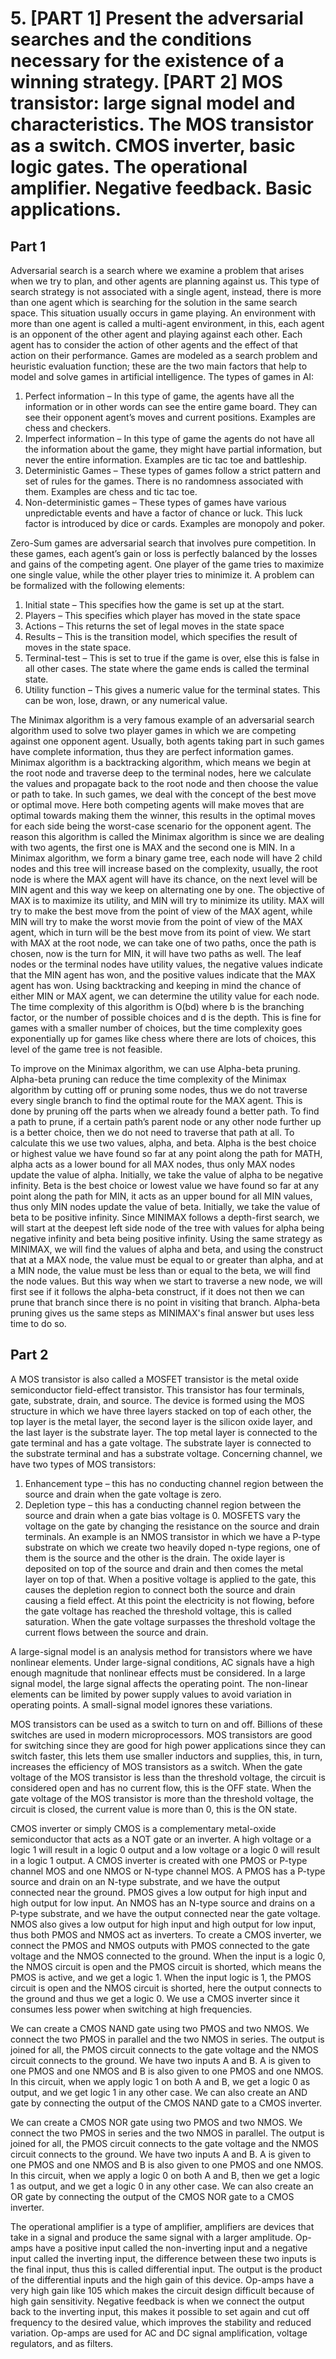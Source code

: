# 5. [PART 1] Present the adversarial searches and the conditions necessary for the existence of a winning strategy. [PART 2] MOS transistor: large signal model and characteristics. The MOS transistor as a switch. CMOS inverter, basic logic gates. The operational amplifier. Negative feedback. Basic applications.

## Part 1

Adversarial search is a search where we examine a problem that arises when we try to plan, and other agents are planning against us. This type of search strategy is not associated with a single agent, instead, there is more than one agent which is searching for the solution in the same search space. This situation usually occurs in game playing. An environment with more than one agent is called a multi-agent environment, in this, each agent is an opponent of the other agent and playing against each other. Each agent has to consider the action of other agents and the effect of that action on their performance. Games are modeled as a search problem and heuristic evaluation function; these are the two main factors that help to model and solve games in artificial intelligence. The types of games in AI:

1. Perfect information – In this type of game, the agents have all the information or in other words can see the entire game board. They can see their opponent agent’s moves and current positions. Examples are chess and checkers.
2. Imperfect information – In this type of game the agents do not have all the information about the game, they might have partial information, but never the entire information. Examples are tic tac toe and battleship.
3. Deterministic Games – These types of games follow a strict pattern and set of rules for the games. There is no randomness associated with them. Examples are chess and tic tac toe.
4. Non-deterministic games – These types of games have various unpredictable events and have a factor of chance or luck. This luck factor is introduced by dice or cards. Examples are monopoly and poker.

Zero-Sum games are adversarial search that involves pure competition. In these games, each agent’s gain or loss is perfectly balanced by the losses and gains of the competing agent. One player of the game tries to maximize one single value, while the other player tries to minimize it. A problem can be formalized with the following elements:

1. Initial state – This specifies how the game is set up at the start.
2. Players – This specifies which player has moved in the state space
3. Actions – This returns the set of legal moves in the state space
4. Results – This is the transition model, which specifies the result of moves in the state space.
5. Terminal-test – This is set to true if the game is over, else this is false in all other cases. The state where the game ends is called the terminal state.
6. Utility function – This gives a numeric value for the terminal states. This can be won, lose, drawn, or any numerical value.

The Minimax algorithm is a very famous example of an adversarial search algorithm used to solve two player games in which we are competing against one opponent agent. Usually, both agents taking part in such games have complete information, thus they are perfect information games. Minimax algorithm is a backtracking algorithm, which means we begin at the root node and traverse deep to the terminal nodes, here we calculate the values and propagate back to the root node and then choose the value or path to take. In such games, we deal with the concept of the best move or optimal move. Here both competing agents will make moves that are optimal towards making them the winner, this results in the optimal moves for each side being the worst-case scenario for the opponent agent. The reason this algorithm is called the Minimax algorithm is since we are dealing with two agents, the first one is MAX and the second one is MIN. In a Minimax algorithm, we form a binary game tree, each node will have 2 child nodes and this tree will increase based on the complexity, usually, the root node is where the MAX agent will have its chance, on the next level will be MIN agent and this way we keep on alternating one by one. The objective of MAX is to maximize its utility, and MIN will try to minimize its utility. MAX will try to make the best move from the point of view of the MAX agent, while MIN will try to make the worst movie from the point of view of the MAX agent, which in turn will be the best move from its point of view. We start with MAX at the root node, we can take one of two paths, once the path is chosen, now is the turn for MIN, it will have two paths as well. The leaf nodes or the terminal nodes have utility values, the negative values indicate that the MIN agent has won, and the positive values indicate that the MAX agent has won. Using backtracking and keeping in mind the chance of either MIN or MAX agent, we can determine the utility value for each node. The time complexity of this algorithm is O(bd) where b is the branching factor, or the number of possible choices and d is the depth. This is fine for games with a smaller number of choices, but the time complexity goes exponentially up for games like chess where there are lots of choices, this level of the game tree is not feasible.

To improve on the Minimax algorithm, we can use Alpha-beta pruning. Alpha-beta pruning can reduce the time complexity of the Minimax algorithm by cutting off or pruning some nodes, thus we do not traverse every single branch to find the optimal route for the MAX agent. This is done by pruning off the parts when we already found a better path. To find a path to prune, if a certain path’s parent node or any other node further up is a better choice, then we do not need to traverse that path at all. To calculate this we use two values, alpha, and beta. Alpha is the best choice or highest value we have found so far at any point along the path for MATH, alpha acts as a lower bound for all MAX nodes, thus only MAX nodes update the value of alpha. Initially, we take the value of alpha to be negative infinity. Beta is the best choice or lowest value we have found so far at any point along the path for MIN, it acts as an upper bound for all MIN values, thus only MIN nodes update the value of beta. Initially, we take the value of beta to be positive infinity. Since MINIMAX follows a depth-first search, we will start at the deepest left side node of the tree with values for alpha being negative infinity and beta being positive infinity. Using the same strategy as MINIMAX, we will find the values of alpha and beta, and using the construct that at a MAX node, the value must be equal to or greater than alpha, and at a MIN node, the value must be less than or equal to the beta, we will find the node values. But this way when we start to traverse a new node, we will first see if it follows the alpha-beta construct, if it does not then we can prune that branch since there is no point in visiting that branch. Alpha-beta pruning gives us the same steps as MINIMAX's final answer but uses less time to do so.

## Part 2

A MOS transistor is also called a MOSFET transistor is the metal oxide semiconductor field-effect transistor. This transistor has four terminals, gate, substrate, drain, and source. The device is formed using the MOS structure in which we have three layers stacked on top of each other, the top layer is the metal layer, the second layer is the silicon oxide layer, and the last layer is the substrate layer. The top metal layer is connected to the gate terminal and has a gate voltage. The substrate layer is connected to the substrate terminal and has a substrate voltage. Concerning channel, we have two types of MOS transistors:

1. Enhancement type – this has no conducting channel region between the source and drain when the gate voltage is zero.
2. Depletion type – this has a conducting channel region between the source and drain when a gate bias voltage is 0.
   MOSFETS vary the voltage on the gate by changing the resistance on the source and drain terminals. An example is an NMOS transistor in which we have a P-type substrate on which we create two heavily doped n-type regions, one of them is the source and the other is the drain. The oxide layer is deposited on top of the source and drain and then comes the metal layer on top of that. When a positive voltage is applied to the gate, this causes the depletion region to connect both the source and drain causing a field effect. At this point the electricity is not flowing, before the gate voltage has reached the threshold voltage, this is called saturation. When the gate voltage surpasses the threshold voltage the current flows between the source and drain.

A large-signal model is an analysis method for transistors where we have nonlinear elements. Under large-signal conditions, AC signals have a high enough magnitude that nonlinear effects must be considered. In a large signal model, the large signal affects the operating point. The non-linear elements can be limited by power supply values to avoid variation in operating points. A small-signal model ignores these variations.

MOS transistors can be used as a switch to turn on and off. Billions of these switches are used in modern microprocessors. MOS transistors are good for switching since they are good for high power applications since they can switch faster, this lets them use smaller inductors and supplies, this, in turn, increases the efficiency of MOS transistors as a switch. When the gate voltage of the MOS transistor is less than the threshold voltage, the circuit is considered open and has no current flow, this is the OFF state. When the gate voltage of the MOS transistor is more than the threshold voltage, the circuit is closed, the current value is more than 0, this is the ON state.

CMOS inverter or simply CMOS is a complementary metal-oxide semiconductor that acts as a NOT gate or an inverter. A high voltage or a logic 1 will result in a logic 0 output and a low voltage or a logic 0 will result in a logic 1 output. A CMOS inverter is created with one PMOS or P-type channel MOS and one NMOS or N-type channel MOS. A PMOS has a P-type source and drain on an N-type substrate, and we have the output connected near the ground. PMOS gives a low output for high input and high output for low input. An NMOS has an N-type source and drains on a P-type substrate, and we have the output connected near the gate voltage. NMOS also gives a low output for high input and high output for low input, thus both PMOS and NMOS act as inverters. To create a CMOS inverter, we connect the PMOS and NMOS outputs with PMOS connected to the gate voltage and the NMOS connected to the ground. When the input is a logic 0, the NMOS circuit is open and the PMOS circuit is shorted, which means the PMOS is active, and we get a logic 1. When the input logic is 1, the PMOS circuit is open and the NMOS circuit is shorted, here the output connects to the ground and thus we get a logic 0. We use a CMOS inverter since it consumes less power when switching at high frequencies.

We can create a CMOS NAND gate using two PMOS and two NMOS. We connect the two PMOS in parallel and the two NMOS in series. The output is joined for all, the PMOS circuit connects to the gate voltage and the NMOS circuit connects to the ground. We have two inputs A and B. A is given to one PMOS and one NMOS and B is also given to one PMOS and one NMOS. In this circuit, when we apply logic 1 on both A and B, we get a logic 0 as output, and we get logic 1 in any other case. We can also create an AND gate by connecting the output of the CMOS NAND gate to a CMOS inverter.

We can create a CMOS NOR gate using two PMOS and two NMOS. We connect the two PMOS in series and the two NMOS in parallel. The output is joined for all, the PMOS circuit connects to the gate voltage and the NMOS circuit connects to the ground. We have two inputs A and B. A is given to one PMOS and one NMOS and B is also given to one PMOS and one NMOS. In this circuit, when we apply a logic 0 on both A and B, then we get a logic 1 as output, and we get a logic 0 in any other case. We can also create an OR gate by connecting the output of the CMOS NOR gate to a CMOS inverter.

The operational amplifier is a type of amplifier, amplifiers are devices that take in a signal and produce the same signal with a larger amplitude. Op-amps have a positive input called the non-inverting input and a negative input called the inverting input, the difference between these two inputs is the final input, thus this is called differential input. The output is the product of the differential inputs and the high gain of this device. Op-amps have a very high gain like 105 which makes the circuit design difficult because of high gain sensitivity. Negative feedback is when we connect the output back to the inverting input, this makes it possible to set again and cut off frequency to the desired value, which improves the stability and reduced variation. Op-amps are used for AC and DC signal amplification, voltage regulators, and as filters.
